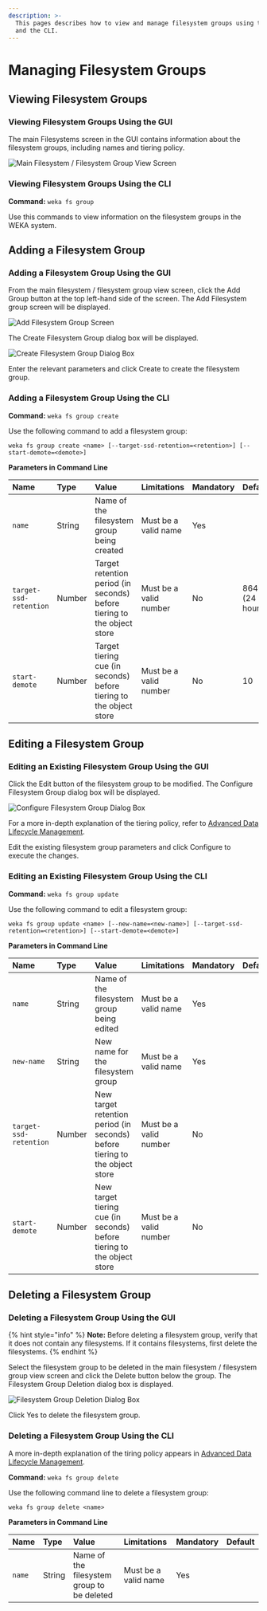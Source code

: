 ```yaml
---
description: >-
  This pages describes how to view and manage filesystem groups using the GUI
  and the CLI.
---
```


# Managing Filesystem Groups

## Viewing Filesystem Groups

### Viewing Filesystem Groups Using the GUI

The main Filesystems screen in the GUI contains information about the filesystem groups, including names and tiering policy.

![Main Filesystem / Filesystem Group View Screen](../../.gitbook/assets/fs-main-screen-3.5.png)

### Viewing Filesystem Groups Using the CLI

**Command:** `weka fs group`

Use this commands to view information on the filesystem groups in the WEKA system.

## Adding a Filesystem Group

### Adding a Filesystem Group Using the GUI

From the main filesystem / filesystem group view screen, click the Add Group button at the top left-hand side of the screen. The Add Filesystem group screen will be displayed.

![Add Filesystem Group Screen](../../.gitbook/assets/fs-group-add-screen-3.5.png)

The Create Filesystem Group dialog box will be displayed.

![Create Filesystem Group Dialog Box](../../.gitbook/assets/create-fs-group-3.5.png)

Enter the relevant parameters and click Create to create the filesystem group.

### Adding a Filesystem Group Using the CLI

**Command:** `weka fs group create`

Use the following command to add a filesystem group:

`weka fs group create <name> [--target-ssd-retention=<retention>] [--start-demote=<demote>]`

**Parameters in Command Line**

| **Name** | **Type** | **Value** | **Limitations** | **Mandatory** | **Default** |
| :--- | :--- | :--- | :--- | :--- | :--- |
| `name` | String | Name of the filesystem group being created | Must be a valid name | Yes | ​ |
| `target-ssd-retention` | Number | Target retention period \(in seconds\) before tiering to the object store | Must be a valid number | No | 86400 \(24 hours\) |
| `start-demote` | Number | Target tiering cue \(in seconds\) before tiering to the object store | Must be a valid number | No | 10 |

## Editing a Filesystem Group

### Editing an Existing Filesystem Group Using the GUI

Click the Edit button of the filesystem group to be modified. The Configure Filesystem Group dialog box will be displayed.

![Configure Filesystem Group Dialog Box](../../.gitbook/assets/edit-fs-group-3.5.png)

For a more in-depth explanation of the tiering policy, refer to [Advanced Data Lifecycle Management](../tiering/).

Edit the existing filesystem group parameters and click Configure to execute the changes.

### Editing an Existing Filesystem Group Using the CLI

**Command:** `weka fs group update`

Use the following command to edit a filesystem group:

`weka fs group update <name> [--new-name=<new-name>] [--target-ssd-retention=<retention>] [--start-demote=<demote>]`

**Parameters in Command Line**

| **Name** | **Type** | **Value** | **Limitations** | **Mandatory** | **Default** |
| :--- | :--- | :--- | :--- | :--- | :--- |
| `name` | String | Name of the filesystem group being edited | Must be a valid name | Yes | ​ |
| `new-name` | String | New name for the filesystem group | Must be a valid name | Yes |  |
| `target-ssd-retention` | Number | New target retention period \(in seconds\) before tiering to the object store | Must be a valid number | No |  |
| `start-demote` | Number | New target tiering cue \(in seconds\) before tiering to the object store | Must be a valid number | No |  |

## Deleting a Filesystem Group

### Deleting a Filesystem Group Using the GUI

{% hint style="info" %}
**Note:** Before deleting a filesystem group, verify that it does not contain any filesystems. If it contains filesystems, first delete the filesystems.
{% endhint %}

Select the filesystem group to be deleted in the main filesystem / filesystem group view screen and click the Delete button below the group. The Filesystem Group Deletion dialog box is displayed.

![Filesystem Group Deletion Dialog Box](../../.gitbook/assets/delete-fs-group-3.5.png)

Click Yes to delete the filesystem group.

### Deleting a Filesystem Group Using the CLI

A more in-depth explanation of the tiring policy appears in [Advanced Data Lifecycle Management](../tiering/).

**Command:** `weka fs group delete`

Use the following command line to delete a filesystem group:

`weka fs group delete <name>`

**Parameters in Command Line**

| **Name** | **Type** | **Value** | **Limitations** | **Mandatory** | **Default** |
| :--- | :--- | :--- | :--- | :--- | :--- |
| `name` | String | Name of the filesystem group to be deleted | Must be a valid name | Yes | ​ |

